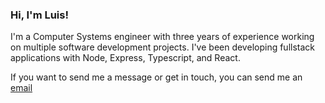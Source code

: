 ### Hi, I'm Luis!

I'm a Computer Systems engineer with three years of experience working on multiple software development projects. I've been developing fullstack applications with Node, Express, Typescript, and React.


If you want to send me a message or get in touch, you can send me an [email](mailto:luisccc99@gmail.com)

